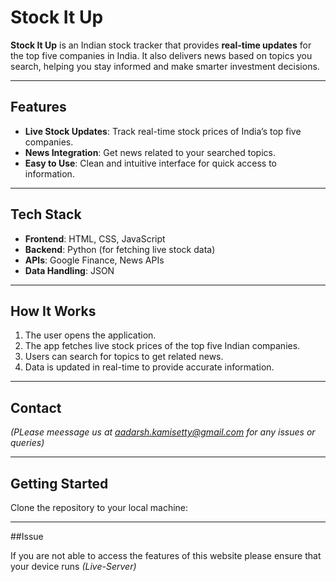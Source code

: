 # Stock It Up

**Stock It Up** is an Indian stock tracker that provides **real-time updates** for the top five companies in India. It also delivers news based on topics you search, helping you stay informed and make smarter investment decisions.  

---

## Features

- **Live Stock Updates**: Track real-time stock prices of India’s top five companies.  
- **News Integration**: Get news related to your searched topics.  
- **Easy to Use**: Clean and intuitive interface for quick access to information.  

---

## Tech Stack

- **Frontend**: HTML, CSS, JavaScript  
- **Backend**: Python (for fetching live stock data)  
- **APIs**: Google Finance, News APIs  
- **Data Handling**: JSON  

---

## How It Works

1. The user opens the application.  
2. The app fetches live stock prices of the top five Indian companies.  
3. Users can search for topics to get related news.  
4. Data is updated in real-time to provide accurate information.  

---

## Contact

*(PLease meessage us at aadarsh.kamisetty@gmail.com for any issues or queries)*

---

## Getting Started

Clone the repository to your local machine:

---
##Issue

If you are not able to access the features of this website please ensure that your device runs *(Live-Server)*
